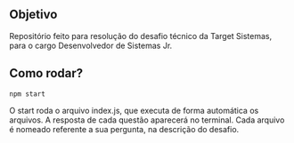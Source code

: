 ## Objetivo
Repositório feito para resolução do desafio técnico da Target Sistemas, para o cargo Desenvolvedor de Sistemas Jr.

## Como rodar?
```
npm start
```


O start roda o arquivo index.js, que executa de forma automática os arquivos. A resposta de cada questão aparecerá no terminal.
Cada arquivo é nomeado referente a sua pergunta, na descrição do desafio.